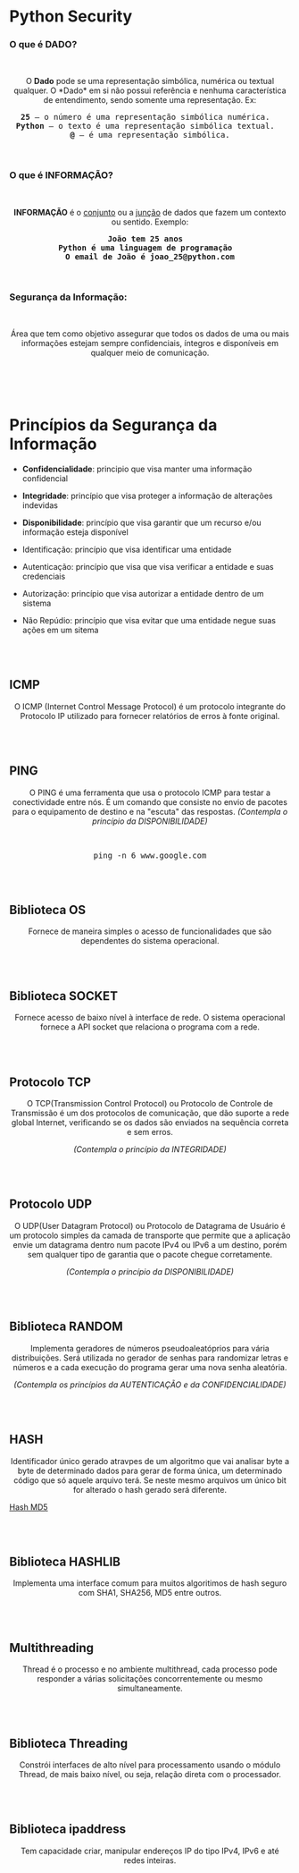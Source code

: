 # Python Security


<h3>O que é DADO?</h3>

<br>

<p align="center">O <b>Dado</b> pode se uma representação simbólica, numérica ou textual qualquer. O *Dado* em si não possui referência e nenhuma característica de entendimento, sendo somente uma representação. Ex:</p>

<pre align="center">
<b>25</b> &mdash; o número é uma representação simbólica numérica.  
<b>Python</b> &mdash; o texto é uma representação simbólica textual.  
<b>@</b> &mdash; é uma representação simbólica.
</pre>

 
<br>

<h3>O que é INFORMAÇÃO?</h3>

<br>

<p align="center"><b>INFORMAÇÃO</b> é o <u>conjunto</u> ou a <u>junção</u> de dados que fazem um contexto ou sentido. Exemplo:</p>

<pre align="center">
<b>João tem 25 anos</b>  
<b>Python é uma linguagem de programação</b>  
<b>O email de João é joao_25@python.com</b>
</pre>

<br>

<h3> Segurança da Informação:</h3> 
<br>
<p align="center">Área que tem como objetivo assegurar que todos os dados de uma ou mais informações estejam sempre confidenciais, íntegros e disponíveis em qualquer meio de comunicação.</p>

<br><br><br>

# Princípios da Segurança da Informação

- **Confidencialidade**: principio que visa manter uma informação confidencial
  
- **Integridade**: princípio que visa proteger a informação de alterações indevidas
  
- **Disponibilidade**: princípio que visa garantir que um recurso e/ou informação esteja disponível
  
- Identificação: princípio que visa identificar uma entidade
  
- Autenticação: princípio que visa que visa verificar a entidade e suas credenciais
  
- Autorização: princípio que visa autorizar a entidade dentro de um sistema
  
- Não Repúdio: princípio que visa evitar que uma entidade negue suas ações em um sitema

<br><br>

## ICMP

<p align="center">O ICMP (Internet Control Message Protocol) é um protocolo integrante do Protocolo IP utilizado para fornecer relatórios de erros à fonte original.</p>

<br><br>

## PING

<p align="center">O PING é uma ferramenta que usa o protocolo ICMP para testar a conectividade entre nós. É um comando que consiste no envio de pacotes para o equipamento de destino e na "escuta" das respostas. <i>(Contempla o princípio da DISPONIBILIDADE)</i></p>

<br>
<pre align="center">ping -n 6 www.google.com</pre>

<br><br>

## Biblioteca OS

<p align="center"> Fornece de maneira simples o acesso de funcionalidades que são dependentes do sistema operacional.</p>


<br><br>

## Biblioteca SOCKET

<p align="center"> Fornece acesso de baixo nível à interface de rede. O sistema operacional fornece a API socket que relaciona o programa com a rede. </p>



<br><br>

## Protocolo TCP

<p align="center"> O TCP(Transmission Control Protocol) ou Protocolo de Controle de Transmissão é um dos protocolos de comunicação, que dão suporte a rede global Internet, verificando se os dados são enviados na sequência correta e sem erros. </p>

<p align="center"><i>(Contempla o princípio da INTEGRIDADE)</i></p>

<br><br>

## Protocolo UDP

<p align="center"> O UDP(User Datagram Protocol) ou Protocolo de Datagrama de Usuário é um protocolo simples da camada de transporte que permite que a aplicação envie um datagrama dentro num pacote IPv4 ou IPv6 a um destino, porém sem qualquer tipo de garantia que o pacote chegue corretamente.</p>

<p align="center"><i>(Contempla o princípio da DISPONIBILIDADE)</i></p>

<br><br>


## Biblioteca RANDOM

<p align="center"> Implementa geradores de números pseudoaleatóprios para vária distribuições.
Será utilizada no gerador de senhas para randomizar letras e números e a cada execução do programa gerar uma nova senha aleatória.</p>

<p align="center"><i>(Contempla os princípios da AUTENTICAÇÃO e da CONFIDENCIALIDADE)</i></p>

<br><br>

## HASH

<p align="center">Identificador único gerado atravpes de um algoritmo que vai analisar byte a byte de determinado dados para gerar de forma única, um determinado código que só aquele arquivo terá. Se neste mesmo arquivos um único bit for alterado o hash gerado será diferente.</p> 

[Hash MD5](https://md5decrypt.net/en)

<br><br>


## Biblioteca HASHLIB

<p align="center"> Implementa uma interface comum para muitos algoritimos de hash seguro com SHA1, SHA256, MD5 entre outros.</p>

<br><br>

## Multithreading

<p align="center"> Thread é o processo e no ambiente multithread, cada processo pode responder a várias solicitações concorrentemente ou mesmo simultaneamente.</p>

<br><br>

## Biblioteca Threading

<p align="center"> Constrói interfaces de alto nível para processamento usando o módulo Thread, de mais baixo nível, ou seja, relação direta com o processador.</p>

<br><br>

## Biblioteca ipaddress

<p align="center"> Tem capacidade criar, manipular endereços IP do tipo IPv4, IPv6 e até redes inteiras.</p>

<br><br>